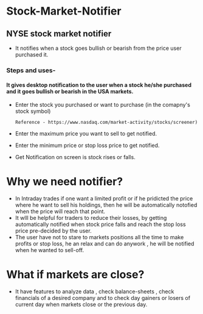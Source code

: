 # Stock-Market-Notifier
## NYSE stock market notifier
- It notifies when a stock goes bullish or bearish from the price user purchased it.
### Steps and uses-
#### **It gives desktop notification to the user when a stock he/she purchased and it goes bullish or bearish in the USA markets.**
- Enter the stock you purchased or want to purchase (in the comapny's stock symbol)
     
      Reference - https://www.nasdaq.com/market-activity/stocks/screener)
- Enter the maximum price you want to sell to get notified.
- Enter the minimum price or stop loss price to get notified.
- Get Notification on screen is stock rises or falls.
# Why we need notifier?
- In Intraday trades if one want a limited profit or if he pridicted the price where he want to sell his holdings, then he will be automatically notofied when the price will reach that point.
- It wlll be helpful for traders to reduce their losses, by getting automatically notified when stock price falls and reach the stop loss price pre-decided by the user.
- The user have not to stare to markets positions all the time to make profits or stop loss, he an relax and can do anywork , he will be notified when he wanted to sell-off.
# What if markets are close?
- It have features to analyze data , check balance-sheets , check financials of a desired company and to check day gainers or losers of current day when markets close or the previous day.
